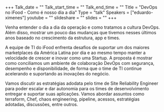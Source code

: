 +++
Talk_date = ""
Talk_start_time = ""
Talk_end_time = ""
Title = "DevOps no iFood - Como é nosso dia a dia"
Type = "talk"
Speakers = ["eduardo-ximenes"]
youtube = ""
slideshare = ""
slides = ""
+++

Venha entender o dia a dia da operação e como tratamos a cultura DevOps. Além disso, mostrar um pouco das mudanças que tivemos nesses últimos anos baseado no crescimento da estrutura, app e times.

A equipe de TI do iFood enfrenta desafios de suportar um dos maiores marketplaces da América Latina por dia e ao mesmo tempo manter a velocidade de crescer e inovar como uma Startup. A proposta é mostrar como conciliamos um ambiente de colaboração DevOps com segurança, desempenho e disponibilidade, de forma que o time de TI continue acelerando e suportando as inovações do negócio.

Vamos discutir as estratégias adodata pelo time de Site Reliability Engineer para poder escalar e dar autonomia para os times de desenvolvimento entregar e suportar suas aplicações. Vamos abordar assuntos como terraform, Chef, chaos engineering, pipeline, acessos, estratégias adotadas, discussões, entre outros.
